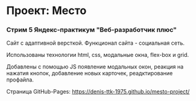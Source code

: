 # Проект: Место

### Стрим 5 Яндекс-практикум "Веб-разработчик плюс"

Сайт с адаптивной версткой. Функционал сайта - социальная сеть.

Использованы технологии html, css, модальные окна, flex-box и grid.

Добавлены с помощью JS появление модальных окон, реакция на нажатия кнопок,
добавление новых карточек, реадктирование профайла.

Страница GitHub-Pages: https://denis-ttk-1975.github.io/mesto-project/

